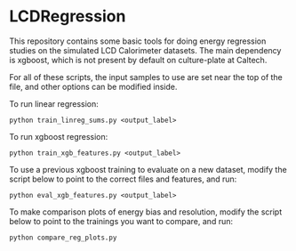 # LCDRegression

This repository contains some basic tools for doing energy regression studies on the simulated LCD Calorimeter datasets.  The main dependency is xgboost, which is not present by default on culture-plate at Caltech.

For all of these scripts, the input samples to use are set near the top of the file, and other options can be modified inside.

To run linear regression:
```
python train_linreg_sums.py <output_label>
```

To run xgboost regression:
```
python train_xgb_features.py <output_label>
```

To use a previous xgboost training to evaluate on a new dataset, modify the script below to point to the correct files and features, and run:
```
python eval_xgb_features.py <output_label>
```

To make comparison plots of energy bias and resolution, modify the script below to point to the trainings you want to compare, and run:
```
python compare_reg_plots.py
```
